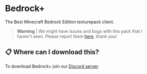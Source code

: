 # Bedrock+

The Best Minecraft Bedrock Edition texturepack client.

> **Warning** | 
> We might have issues and bugs with this pack that I haven't seen. Please report them [here](https://github.com/BedrockPlus/BedrockPlus/issues), thank you!

## 📋 Where can I download this?
To download Bedrock+ join our [Discord server](https://discord.gg/93aSefJJdZ).
